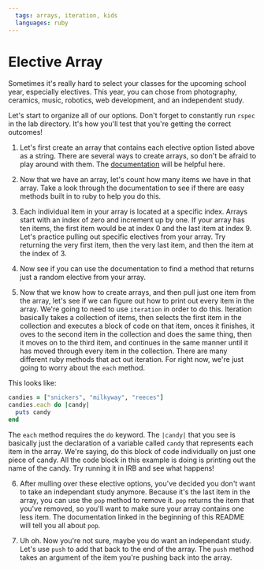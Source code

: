 ```yaml
---
  tags: arrays, iteration, kids
  languages: ruby
---
```


# Elective Array

Sometimes it's really hard to select your classes for the upcoming school year, especially electives. This year, you can chose from photography, ceramics, music, robotics, web development, and an independent study.

Let's start to organize all of our options.  Don't forget to constantly run `rspec` in the lab directory. It's how you'll test that you're getting the correct outcomes!

1. Let's first create an array that contains each elective option listed above as a string. There are several ways to create arrays, so don't be afraid to play around with them. The [documentation](http://www.ruby-doc.org/core-2.1.1/Array.html) will be helpful here.

2. Now that we have an array, let's count how many items we have in that array. Take a look through the documentation to see if there are easy methods built in to ruby to help you do this. 

3. Each individual item in your array is located at a specific index. Arrays start with an index of zero and increment up by one. If your array has ten items, the first item would be at index 0 and the last item at index 9. Let's practice pulling out specific electives from your array. Try returning the very first item, then the very last item, and then the item at the index of 3.

4. Now see if you can use the documentation to find a method that returns just a random elective from your array.

5. Now that we know how to create arrays, and then pull just one item from the array, let's see if we can figure out how to print out every item in the array. We're going to need to use `iteration` in order to do this. Iteration basically takes a collection of items, then selects the first item in the collection and executes a block of code on that item, onces it finishes, it oves to the second item in the collection and does the same thing, then it moves on to the third item, and continues in the same manner until it has moved through every item in the collection. There are many different ruby methods that act out iteration. For right now, we're just going to worry about the `each` method. 

This looks like:
```RUBY
candies = ["snickers", "milkyway", "reeces"]
candies.each do |candy|
  puts candy
end
```

The `each` method requires the `do` keyword. The `|candy|` that you see is basically just the declaration of a variable called `candy` that represents each item in the array. We're saying, do this block of code individually on just one piece of candy. All the code block in this example is doing is printing out the name of the candy. Try running it in IRB and see what happens!

6. After mulling over these elective options, you've decided you don't want to take an independant study anymore. Because it's the last item in the array, you can use the `pop` method to remove it. `pop` returns the item that you've removed, so you'll want to make sure your array contains one less item. The documentation linked in the beginning of this README will tell you all about `pop`. 


7. Uh oh. Now you're not sure, maybe you do want an independant study. Let's use `push` to add that back to the end of the array. The `push` method takes an argument of the item you're pushing back into the array.

